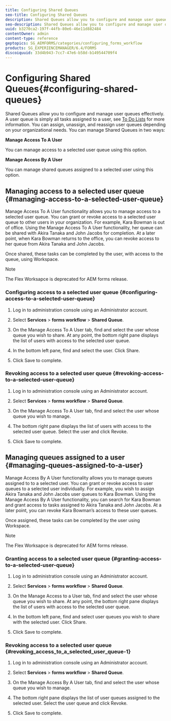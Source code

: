 ```yaml
---
title: Configuring Shared Queues
seo-title: Configuring Shared Queues
description: Shared Queues allow you to configure and manage user queues effectively. Learn how to configure shared queues.
seo-description: Shared Queues allow you to configure and manage user queues effectively. Learn how to configure shared queues.
uuid: b3270ca2-197f-44fb-80e6-46e11d882484
contentOwner: admin
content-type: reference
geptopics: SG_AEMFORMS/categories/configuring_forms_workflow
products: SG_EXPERIENCEMANAGER/6.4/FORMS
discoiquuid: 33d4b943-7cc7-47e6-b58d-b149544709f4
---
```


# Configuring Shared Queues{#configuring-shared-queues}

Shared Queues allow you to configure and manage user queues effectively. A user queue is simply all tasks assigned to a user, see [To Do Lists](http://help.adobe.com/en_US/livecycle/11.0/WorkspaceHelp/WS92d06802c76abadb-2b6ab502126beb6ba2f-7ffc.2.html) for more information. You can assign, unassign, and reassign user queues depending on your organizational needs. You can manage Shared Queues in two ways:

**Manage Access To A User**

You can manage access to a selected user queue using this option.

**Manage Access By A User**

You can manage shared queues assigned to a selected user using this option.

## Managing access to a selected user queue {#managing-access-to-a-selected-user-queue}

Manage Access To A User functionality allows you to manage access to a selected user queue. You can grant or revoke access to a selected user queue to other users in your organization. For example, Kara Bowman is out of office. Using the Manage Access To A User functionality, her queue can be shared with Akira Tanaka and John Jacobs for completion. At a later point, when Kara Bowman returns to the office, you can revoke access to her queue from Akira Tanaka and John Jacobs.

Once shared, these tasks can be completed by the user, with access to the queue, using Workspace.

>[!NOTE]
>
>The Flex Worksapce is deprecated for AEM forms release.

### Configuring access to a selected user queue {#configuring-access-to-a-selected-user-queue}

1. Log in to administration console using an Administrator account.
1. Select **Services** &gt; **forms workflow** &gt; **Shared Queue**.

1. On the Manage Access To A User tab, find and select the user whose queue you wish to share. At any point, the bottom right pane displays the list of users with access to the selected user queue.
1. In the bottom left pane, find and select the user. Click Share.
1. Click Save to complete.

### Revoking access to a selected user queue {#revoking-access-to-a-selected-user-queue}

1. Log in to administration console using an Administrator account.
1. Select **Services** &gt; **forms workflow** &gt; **Shared Queue**.

1. On the Manage Access To A User tab, find and select the user whose queue you wish to manage.
1. The bottom right pane displays the list of users with access to the selected user queue. Select the user and click Revoke.
1. Click Save to complete.

## Managing queues assigned to a user {#managing-queues-assigned-to-a-user}

Manage Access By A User functionality allows you to manage queues assigned to to a selected user. You can grant or revoke access to user queues to a selected user individually. For example, you wish to assign Akira Tanaka and John Jacobs user queues to Kara Bowman. Using the Manage Access By A User functionality, you can search for Kara Bowman and grant access to tasks assigned to Akira Tanaka and John Jacobs. At a later point, you can revoke Kara Bowman’s access to these user queues.

Once assigned, these tasks can be completed by the user using Workspace.

>[!NOTE]
>
>The Flex Worksapce is deprecated for AEM forms release.

### Granting access to a selected user queue {#granting-access-to-a-selected-user-queue}

1. Log in to administration console using an Administrator account.
1. Select **Services** &gt; **forms workflow** &gt; **Shared Queue**.

1. On the Manage Access to a User tab, find and select the user whose queue you wish to share. At any point, the bottom right pane displays the list of users with access to the selected user queue.
1. In the bottom left pane, find and select user queues you wish to share with the selected user. Click Share.
1. Click Save to complete.

### Revoking access to a selected user queue {#revoking_access_to_a_selected_user_queue-1}

1. Log in to administration console using an Administrator account.
1. Select **Services** &gt; **forms workflow** &gt; **Shared Queue**.

1. On the Manage Access By A User tab, find and select the user whose queue you wish to manage.
1. The bottom right pane displays the list of user queues assigned to the selected user. Select the user queue and click Revoke.
1. Click Save to complete.

